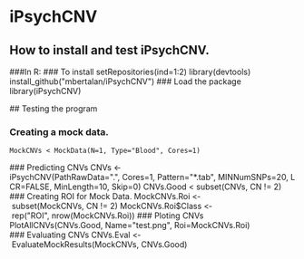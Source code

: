 # iPsychCNV

## How to install and test iPsychCNV. 

###In R:
### To install
    setRepositories(ind=1:2)
    library(devtools)
    install_github("mbertalan/iPsychCNV")
### Load the package
    library(iPsychCNV)

## Testing the program
### Creating a mock data.
    MockCNVs <­ MockData(N=1, Type="Blood", Cores=1)
### Predicting CNVs
    CNVs <- iPsychCNV(PathRawData=".", Cores=1, Pattern="*.tab", MINNumSNPs=20, LCR=FALSE, MinLength=10, Skip=0)
    CNVs.Good <­ subset(CNVs, CN != 2)
### Creating ROI for Mock Data.
    MockCNVs.Roi <­ subset(MockCNVs, CN != 2)
    MockCNVs.Roi$Class <­ rep("ROI", nrow(MockCNVs.Roi))
### Ploting CNVs
    PlotAllCNVs(CNVs.Good, Name="test.png", Roi=MockCNVs.Roi)
### Evaluating CNVs
    CNVs.Eval <­ EvaluateMockResults(MockCNVs, CNVs.Good)
